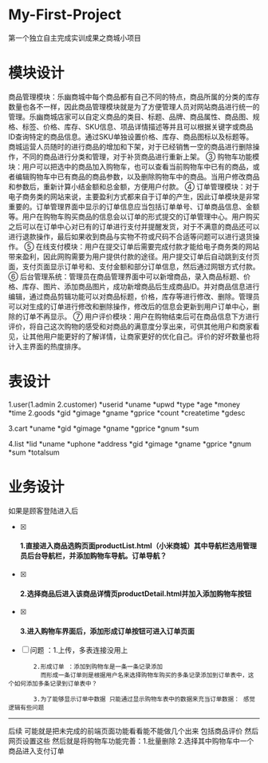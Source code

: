 # My-First-Project
第一个独立自主完成实训成果之商城小项目

# 模块设计

商品管理模块：乐幽商城中每个商品都有自己不同的特点，商品所属的分类的库存数量也各不一样，因此商品管理模块就是为了方便管理人员对网站商品进行统一的管理。乐幽商城店家可以自定义商品的类目、标题、品牌、商品属性、商品图、规格、标签、价格、库存、SKU信息、项品详情描述等并且可以根据关键字或商品ID查询特定的商品信息。通过SKU单独设置价格、库存、商品图标以及标题等。商城运营人员随时的进行商品的增加和下架，对于已经销售一空的商品进行删除操作，不同的商品进行分类和管理，对于补货商品进行重新上架。
③	购物车功能模块：用户可以把选中的商品加入购物车，也可以查看当前购物车中已有的商品，或者编辑购物车中已有商品的商品参数，以及删除购物车中的商品。当用户修改商品和参数后，重新计算小结金额和总金额，方便用户付款。
④	订单管理模块：对于电子商务类的网站来说，主要盈利方式都来自于订单的产生，因此订单模块是非常重要的。订单管理界面中显示的订单信息应当包括订单单号、订单商品信息、金额等。用户在购物车购买商品的信息会以订单的形式提交的订单管理中心。用户购买之后可以在订单中心对已有的订单进行支付并提醒发货，对于不满意的商品还可以进行退款操作，最后如果收到商品与实物不符或尺码不合适等问题可以进行退货操作。
⑤	在线支付模块：用户在提交订单后需要完成付款才能给电子商务类的网站带来盈利，因此网购需要为用户提供付款的途径。用户提交订单后自动跳到支付页面，支付页面显示订单号和、支付金额和部分订单信息，然后通过网银方式付款。
⑥	后台管理系统：管理员在商品管理界面中可以新增商品，录入商品标题、价格、库存、图片、添加商品图片，成功新增商品后生成商品ID。并对商品信息进行编辑，通过商品剪辑功能可以对商品标题，价格，库存等进行修改、删除。管理员可以对生成的订单进行修改和删除操作，修改后的信息会更新到用户订单中心，删除的订单不再显示。
⑦	用户评价模块：用户在购物结束后可在商品信息下方进行评价，将自己这次购物的感受和对商品的满意度分享出来，可供其他用户和商家看见，让其他用户能更好的了解详情，让商家更好的优化自己。评价的好坏数量也将计入主界面的热度排序。

# 表设计

1.user(1.admin 2.customer)
	*userid
	*uname
	*upwd
	*type
	*age
	*money
	*time
2.goods
	*gid
	*gimage
	*gname
	*gprice
	*count
	*createtime
	*gdesc
	
3.cart
	*uname
	*gid
	*gimage
	*gname
	*gprice
	*gnum
	*sum

4.list
	*lid
	*uname
	*uphone
	*address
	*gid
	*gimage
	*gname
	*gprice
	*gnum
	*sum
	*totalsum

# 业务设计

如果是顾客登陆进入后 

- [x] #### 1.直接进入商品选购页面productList.html（小米商城）其中导航栏选用管理员后台导航栏，并添加购物车导航。订单导航？

- [x] #### 2.选择商品后进入该商品详情页productDetail.html并加入添加购物车按钮

- [x] #### 3.进入购物车界面后，添加形成订单按钮可进入订单页面


- [ ] 问题 ：1.上传，多表连接没用上


```
       2.形成订单 ：添加到购物车是一条一条记录添加
         而形成一条订单则是根据用户名来选择购物车购买的多条记录添加到订单表中，这个如何添加多条记录到订单表中？

       3.为了能够显示订单中数据 只能通过显示购物车表中的数据来充当订单数据： 感觉逻辑有些问题	
```

---------------------------------------------------------------

后续
可能就是把未完成的前端页面功能看看能不能做几个出来 包括商品评价 然后网页设置这些
然后就是将购物车功能完善：1.批量删除 2.选择其中购物车中一个商品进入支付订单

